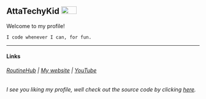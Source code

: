 ## AttaTechyKid <img src="https://attatechykid.github.io/images/github/profile/PRO-git-badge-transparent.png" width="40" height="20">
Welcome to my profile!<br>
```
I code whenever I can, for fun.
```
***
#### Links
###### [RoutineHub](https://routinehub.co/user/ATK) | [My website](https://attatechykid.github.io/) | [YouTube](https://youtube.com/@AttaTechyKid)



###### I see you liking my profile, well check out the source code by clicking <a href="https://raw.githubusercontent.com/AttaTechyKid/AttaTechyKid/main/README.md" target="_blank">here</a>.

